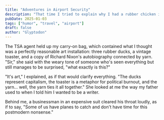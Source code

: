 ```yaml
---
title: "Adventures in Airport Security"
description: "That time I tried to explain why I had a rubber chicken in my carry-on"
pubDate: 2025-01-03
tags: ["humor", "travel", "airport"]
draft: false
author: "Glyptodon"
---
```


The TSA agent held up my carry-on bag, which contained what I thought was a perfectly reasonable art installation: three rubber ducks, a vintage toaster, and a copy of Richard Nixon's autobiography connected by yarn. "Sir," she said with the weary tone of someone who's seen everything but still manages to be surprised, "what exactly is this?"

"It's art," I explained, as if that would clarify everything. "The ducks represent capitalism, the toaster is a metaphor for political burnout, and the yarn... well, the yarn ties it all together." She looked at me the way my father used to when I told him I wanted to be a writer.

Behind me, a businessman in an expensive suit cleared his throat loudly, as if to say, "Some of us have planes to catch and don't have time for this postmodern nonsense."
